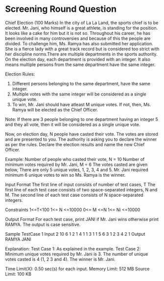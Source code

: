 # Screening Round Question
Chief Election (100 Marks)
In the city of La La Land, the sports chief is to be elected. Mr. Jani, who himself is a great athlete, is standing for the position. It looks like a cake for him but it is not so. Throughout his career, he has been involved in many controversies and because of this the people are divided. To challenge him, Ms. Ramya has also submitted her application. She is a fierce lady with a great track record but is considered too strict with her discipline norms.There are multiple departments in the sports authority. On the election day, each department is provided with an integer. It also means multiple persons from the same department have the same integer. 

Election Rules:
1. Different persons belonging to the same department, have the same integer.
2. Multiple votes with the same integer will be considered as a single unique vote.
3. To win, Mr. Jani should have atleast M unique votes. If not, then, Ms. Ramya will be elected as the Chief Officer.

Note: If there are 3 people belonging to one department having an integer 5 and they all vote, then it will be considered as a single unique vote.

Now, on election day, N people have casted their vote. The votes are stored and are presented to you. The authority is asking you to declare the winner as per the rules. Declare the election results and name the new Chief Officer.

Example:
Number of people who casted their vote, N = 10
Number of minimum votes required by Mr. Jani, M = 6
The votes casted are given below,
There are only 5 unique votes, 1, 2, 3, 4 and 5. Mr. Jani required minimum 6 unique votes to win so Ms. Ramya is the winner.

Input Format
The first line of input consists of number of test cases, T
The first line of each test case consists of two space-separated integers, N and M.
The second line of each test case consists of N space-separated integers.

Constraints
1<=T<100
1<= N <=10000
0<= M <=N
1<= Ni <=10000

Output Format
For each test case, print JANI if Mr. Jani wins otherwise print RAMYA. The output is case sensitive.

Sample TestCase 1
Input
2
10 6
1 2 1 4 1 1 3 1 1 5
6 3
1 2 3 4 2 1
Output
RAMYA
JANI

Explanation:
Test Case 1: As explained in the example.
Test Case 2: Minimum unique votes required by Mr. Jani is 3. The number of unique votes casted is 4 (1, 2 3 and 4). The winner is Mr. Jani.

Time Limit(X): 0.50 sec(s) for each input.
Memory Limit: 512 MB
Source Limit: 100 KB 

